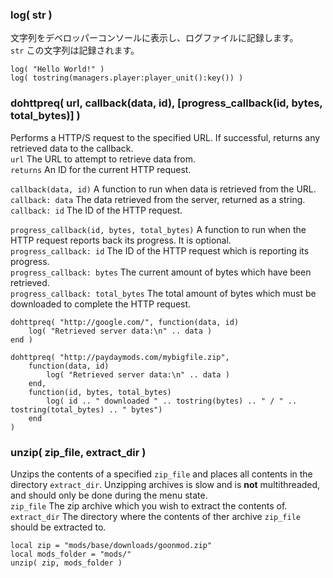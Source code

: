 
### log( str )
文字列をデベロッパーコンソールに表示し、ログファイルに記録します。  
`str` この文字列は記録されます。

	log( "Hello World!" )
	log( tostring(managers.player:player_unit():key()) )

### dohttpreq( url, callback(data, id), [progress_callback(id, bytes, total_bytes)] )
Performs a HTTP/S request to the specified URL. If successful, returns any retrieved data to the callback.  
`url` The URL to attempt to retrieve data from.  
`returns` An ID for the current HTTP request.  

`callback(data, id)` A function to run when data is retrieved from the URL.  
`callback: data` The data retrieved from the server, returned as a string.  
`callback: id` The ID of the HTTP request.  

`progress_callback(id, bytes, total_bytes)` A function to run when the HTTP request reports back its progress. It is optional.  
`progress_callback: id` The ID of the HTTP request which is reporting its progress.  
`progress_callback: bytes` The current amount of bytes which have been retrieved.  
`progress_callback: total_bytes` The total amount of bytes which must be downloaded to complete the HTTP request.  

	dohttpreq( "http://google.com/", function(data, id)
		log( "Retrieved server data:\n" .. data )
	end )

	dohttpreq( "http://paydaymods.com/mybigfile.zip",
		function(data, id)
			log( "Retrieved server data:\n" .. data )
		end,
		function(id, bytes, total_bytes)
			log( id .. " downloaded " .. tostring(bytes) .. " / " .. tostring(total_bytes) .. " bytes")
		end
	)

### unzip( zip_file, extract_dir )
Unzips the contents of a specified `zip_file` and places all contents in the directory `extract_dir`. Unzipping archives is slow and is **not** multithreaded, and should only be done during the menu state.  
`zip_file` The zip archive which you wish to extract the contents of.  
`extract_dir` The directory where the contents of ther archive `zip_file` should be extracted to.  

	local zip = "mods/base/downloads/goonmod.zip"
	local mods_folder = "mods/"
	unzip( zip, mods_folder )
